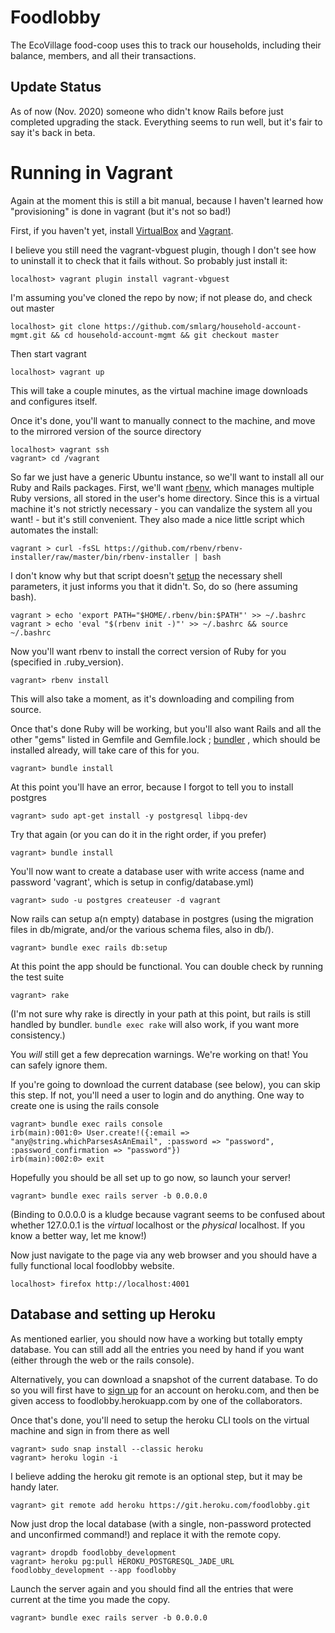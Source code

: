 Foodlobby
=========
The EcoVillage food-coop uses this to track our households, including their
balance, members, and all their transactions.


Update Status
---

As of now (Nov. 2020) someone who didn't know Rails before just completed upgrading the stack.
Everything seems to run well, but it's fair to say it's back in beta.


Running in Vagrant
=======

Again at the moment this is still a bit manual, because I haven't learned how "provisioning" is done in vagrant (but it's not so bad!)

First, if you haven't yet, install
[VirtualBox](https://www.virtualbox.org/) and [Vagrant](https://vagrantup.com).

I believe you still need the vagrant-vbguest plugin, though I don't see how to uninstall it to check that it fails without. So probably just install it:

    localhost> vagrant plugin install vagrant-vbguest
    
I'm assuming you've cloned the repo by now; if not please do, and check out master

    localhost> git clone https://github.com/smlarg/household-account-mgmt.git && cd household-account-mgmt && git checkout master
    
Then start vagrant

    localhost> vagrant up

This will take a couple minutes, as the virtual machine image downloads and configures itself.

Once it's done, you'll want to manually connect to the machine, and move to the mirrored version of the source directory
 
    localhost> vagrant ssh
    vagrant> cd /vagrant

So far we just have a generic Ubuntu instance, so we'll want to install all our Ruby and Rails packages.
First, we'll want [rbenv](https://github.com/rbenv/rbenv), which manages multiple Ruby versions, all stored in the user's home directory.
Since this is a virtual machine it's not strictly necessary - you can vandalize the system all you want! - but it's still convenient.
They also made a nice little script which automates the install:

    vagrant > curl -fsSL https://github.com/rbenv/rbenv-installer/raw/master/bin/rbenv-installer | bash

I don't know why but that script doesn't [setup](https://linuxize.com/post/how-to-install-ruby-on-ubuntu-18-04/) the necessary shell parameters, it just informs you that it didn't.
So, do so (here assuming bash).

    vagrant > echo 'export PATH="$HOME/.rbenv/bin:$PATH"' >> ~/.bashrc
    vagrant > echo 'eval "$(rbenv init -)"' >> ~/.bashrc && source ~/.bashrc

Now you'll want rbenv to install the correct version of Ruby for you (specified in .ruby_version).

    vagrant> rbenv install

This will also take a moment, as it's downloading and compiling from source.

Once that's done Ruby will be working, but you'll also want Rails and all the other "gems" listed in Gemfile and Gemfile.lock ; [bundler](https://bundler.io/) , which should be installed already, will take care of this for you.
    
    vagrant> bundle install

At this point you'll have an error, because I forgot to tell you to install postgres

    vagrant> sudo apt-get install -y postgresql libpq-dev

Try that again (or you can do it in the right order, if you prefer)

    vagrant> bundle install

You'll now want to create a database user with write access (name and password 'vagrant', which is setup in config/database.yml)

    vagrant> sudo -u postgres createuser -d vagrant

Now rails can setup a(n empty) database in postgres (using the migration files in db/migrate, and/or the various schema files, also in db/).

    vagrant> bundle exec rails db:setup

At this point the app should be functional. You can double check by running the test suite

    vagrant> rake

(I'm not sure why rake is directly in your path at this point, but rails is still handled by bundler.
`bundle exec rake` will also work, if you want more consistency.)

You *will* still get a few deprecation warnings. We're working on that! You can safely ignore them.

If you're going to download the current database (see below), you can skip this step.
If not, you'll need a user to login and do anything.
One way to create one is using the rails console

    vagrant> bundle exec rails console
    irb(main):001:0> User.create!({:email => "any@string.whichParsesAsAnEmail", :password => "password", :password_confirmation => "password"})
    irb(main):002:0> exit

Hopefully you should be all set up to go now, so launch your server!

    vagrant> bundle exec rails server -b 0.0.0.0

(Binding to 0.0.0.0 is a kludge because vagrant seems to be confused about whether 127.0.0.1 is the *virtual* localhost or the *physical* localhost.
If you know a better way, let me know!)

Now just navigate to the page via any web browser and you should have a fully functional local foodlobby website.

    localhost> firefox http://localhost:4001

Database and setting up Heroku
--------

As mentioned earlier, you should now have a working but totally empty database.
You can still add all the entries you need by hand if you want (either through the web or the rails console).

Alternatively, you can download a snapshot of the current database.
To do so you will first have to [sign up](https://signup.heroku.com/) for an account on heroku.com,
and then be given access to foodlobby.herokuapp.com by one of the collaborators.

Once that's done, you'll need to setup the heroku CLI tools on the virtual machine and sign in from there as well

    vagrant> sudo snap install --classic heroku
    vagrant> heroku login -i

I believe adding the heroku git remote is an optional step, but it may be handy later.

    vagrant> git remote add heroku https://git.heroku.com/foodlobby.git

Now just drop the local database (with a single, non-password protected and unconfirmed command!) and replace it with the remote copy.

    vagrant> dropdb foodlobby_development
    vagrant> heroku pg:pull HEROKU_POSTGRESQL_JADE_URL foodlobby_development --app foodlobby

Launch the server again and you should find all the entries that were current at the time you made the copy.

    vagrant> bundle exec rails server -b 0.0.0.0
